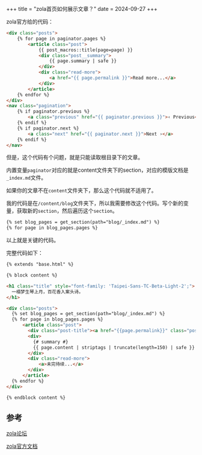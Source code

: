 +++
title = "zola首页如何展示文章？"
date = 2024-09-27
+++

zola官方给的代码：
```html
<div class="posts">
    {% for page in paginator.pages %}
        <article class="post">
            {{ post_macros::title(page=page) }}
            <div class="post__summary">
                {{ page.summary | safe }}
            </div>
            <div class="read-more">
                <a href="{{ page.permalink }}">Read more...</a>
            </div>
        </article>
    {% endfor %}
</div>
<nav class="pagination">
    {% if paginator.previous %}
        <a class="previous" href="{{ paginator.previous }}">‹ Previous</a>
    {% endif %}
    {% if paginator.next %}
        <a class="next" href="{{ paginator.next }}">Next ›</a>
    {% endif %}
</nav>
```

但是，这个代码有个问题，就是只能读取根目录下的文章。

内置变量`paginator`对应的就是content文件夹下的section，对应的模版文档是`_index.md`文件。

如果你的文章不在`content`文件夹下，那么这个代码就不适用了。

我的代码是在`/content/blog`文件夹下，所以我需要修改这个代码。写个新的变量，获取新的`section`，然后遍历这个`section`。

```html
{% set blog_pages = get_section(path="blog/_index.md") %}
{% for page in blog_pages.pages %}
```

以上就是关键的代码。

完整代码如下：
```html
{% extends "base.html" %}

{% block content %}

<h1 class="title" style="font-family: 'Taipei-Sans-TC-Beta-Light-2';">
  一榻梦生琴上月，百花香入案头诗。
</h1>

<div class="posts">
  {% set blog_pages = get_section(path="blog/_index.md") %}
  {% for page in blog_pages.pages %}
      <article class="post">
        <div class="post-title"><a href="{{page.permalink}}" class="post-title-link">{{ page.title }}</a></div>
        <div>
          {# summary #}
          {{ page.content | striptags | truncate(length=150) | safe }}
        </div>
        <div class="read-more">
            <a>未完待续...</a>
        </div>
      </article>
  {% endfor %}
</div>

{% endblock content %}
```

## 参考
[zola论坛](https://zola.discourse.group/t/pagination-not-being-generated/237/8)

[zola官方文档](https://www.getzola.org/documentation/templates/pagination/)